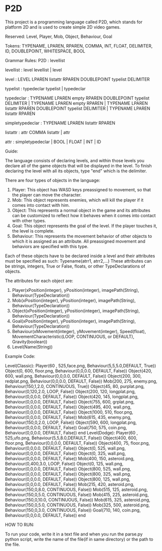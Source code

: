 # P2D

This project is a programming language called P2D, which stands for platform 2D and is used to create simple 2D video games.


Reserved: Level, Player, Mob, Object, Behaviour, Goal

Tokens: TYPENAME, LPAREN, RPAREN, COMMA, INT, FLOAT, DELIMITER, ID, DOUBLEPOINT, WHITESPACE, BOOL



Grammar Rules:
P2D : levellist

levellist : level levellist 
                | level

level : LEVEL LPAREN listattr RPAREN DOUBLEPOINT typelist DELIMITER

typelist : typedeclar typelist 
                | typedeclar
 
typedeclar : TYPENAME LPAREN empty RPAREN DOUBLEPOINT typelist DELIMITER
                | TYPENAME LPAREN empty RPAREN
                | TYPENAME LPAREN listattr RPAREN DOUBLEPOINT typelist DELIMITER
                | TYPENAME LPAREN listattr RPAREN
                
simpletypedeclar : TYPENAME LPAREN listattr RPAREN

listattr : attr COMMA listattr 
                | attr
 
attr : simpletypedeclar 
                | BOOL 
                | FLOAT 
                | INT 
                | ID
                
                
                
Guide:

The language consists of declaring levels, and within those levels you declare all of the game objects that will be displayed in the level.
To finish declaring the level with all its objects, type "end" which is the delimiter.


There are four types of objects in the language:
1. Player:
    This object has WASD keys preassigned to movement, so that the player can move the character.
2. Mob:
    This object represents enemies, which will kill the player if it comes into contact with him.
3. Object:
    This represents a normal object in the game and its attributes can be customized to reflect how it behaves when it comes 
    into contact with other types.
4. Goal:
    This object represents the goal of the level. If the player touches it, the level is complete.
5. Behaviour:
    This represents the movement behavior of other objects to which it is assigned as an attribute. All preassigned movement and
    behaviors are specified with this type.


Each of these objects have to be declared inside a level and their attributes must be specified as such: Typename(atrr1, atrr2,...)
These attributes can be strings, integers, True or False, floats, or other TypeDeclarations of objects.

The attributes for each object are:
1. Player(xPosition(integer), yPosition(integer), imagePath(String), Behaviour(TypeDeclaration))
2. Mob(xPosition(integer), yPosition(integer), imagePath(String), Behaviour(TypeDeclaration))
3. Object(xPosition(integer), yPosition(integer), imagePath(String), Behaviour(TypeDeclaration))
4. Goal(xPosition(integer), yPosition(integer), imagePath(String), Behaviour(TypeDeclaration))
5. Behaviour(xMovement(integer), yMovement(integer), Speed(float), MovementCharacteristic(LOOP, CONTINUOUS, or DEFAULT), Gravity(boolean))
6. Level(Name(String))



Example Code:

Level(Classic):
  Player(60 , 525,face.png, Behaviour(5,5,5.0,DEFAULT, True))
  Object(0, 600, floor.png, Behaviour(0,0,0.0, DEFAULT, False))
  Object(420, 600, wall.png, Behaviour(0,0,0.0, DEFAULT, False))
  Object(200, 300, redplat.png, Behaviour(0,0,0.0, DEFAULT, False))
  Mob(200, 275, enemy.png, Behaviour(150,1,2.0, CONTINUOUS, True))
  Object(45, 80, purplat.png, Behaviour(0,120,2.0, LOOP, False))
  Object(200, 120, longplat.png, Behaviour(0,0,0.0, DEFAULT, False))
  Object(420, 145, longplat.png, Behaviour(0,0,0.0, DEFAULT, False))
  Object(755, 600, grplat.png, Behaviour(0,0,0.0, DEFAULT, False))
  Object(495, 400, wall.png, Behaviour(0,0,0.0, DEFAULT, False))
  Object(1000, 510, floor.png, Behaviour(0,0,0.0, DEFAULT, False))
  Mob(615, 435, enemy.png, Behaviour(150,0,2.0, LOOP, False))
  Object(590, 600, longplat.png, Behaviour(0,0,0.0, DEFAULT, False))
  Goal(750, 575, coin.png, Behaviour(0,0,0.0, DEFAULT, False))
end
Level(Dodge):
  Player(60 , 525,ufo.png, Behaviour(5,5,8.0,DEFAULT, False))
  Object(400, 600, floor.png, Behaviour(0,0,0.0, DEFAULT, False))
  Object(400, 75, floor.png, Behaviour(0,0,0.0, DEFAULT, False))
  Object(0, 525, wall.png, Behaviour(0,0,0.0, DEFAULT, False))
  Object(0, 325, wall.png, Behaviour(0,0,0.0, DEFAULT, False))
  Mob(400, 150, asteroid.png, Behaviour(0,400,3.0, LOOP, False))
  Object(0, 125, wall.png, Behaviour(0,0,0.0, DEFAULT, False))
  Object(800, 525, wall.png, Behaviour(0,0,0.0, DEFAULT, False))
  Object(800, 325, wall.png, Behaviour(0,0,0.0, DEFAULT, False))
  Object(800, 125, wall.png, Behaviour(0,0,0.0, DEFAULT, False))
  Mob(215, 420, asteroid.png, Behaviour(150,0,8.0, CONTINUOUS, False))
  Mob(515, 125, asteroid.png, Behaviour(150,0,5.0, CONTINUOUS, False))
  Mob(415, 225, asteroid.png, Behaviour(150,0,10.0, CONTINUOUS, False))
  Mob(615, 325, asteroid.png, Behaviour(150,0,5.0, CONTINUOUS, False))
  Mob(325, 500, asteroid.png, Behaviour(150,0,3.0, CONTINUOUS, False))
  Goal(710, 140, coin.png, Behaviour(0,0,0.0, DEFAULT, False))
end


HOW TO RUN:

To run your code, write it in a text file and when you run the parse.py python script, write the name of the file(if in same directory)
or the path to the file.
